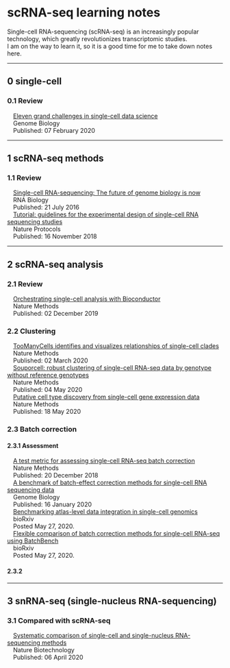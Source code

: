 # scRNA-seq learning notes
Single-cell RNA-sequencing (scRNA-seq) is an increasingly popular technology, which greatly revolutionizes transcriptomic studies.   
I am on the way to learn it, so it is a good time for me to take down notes here.   
*** 
## 0 single-cell   
### 0.1 Review
&emsp;[Eleven grand challenges in single-cell data science](https://genomebiology.biomedcentral.com/articles/10.1186/s13059-020-1926-6)    
&emsp;Genome Biology   
&emsp;Published: 07 February 2020   
***
## 1 scRNA-seq methods 
### 1.1 Review   
&emsp;[Single-cell RNA-sequencing: The future of genome biology is now](https://www.tandfonline.com/doi/full/10.1080/15476286.2016.1201618)   
&emsp;RNA Biology   
&emsp;Published: 21 July 2016    
&emsp;[Tutorial: guidelines for the experimental design of single-cell RNA sequencing studies](https://www.nature.com/articles/s41596-018-0073-y)   
&emsp;Nature Protocols   
&emsp;Published: 16 November 2018   

***   
## 2 scRNA-seq analysis
### 2.1 Review
&emsp;[Orchestrating single-cell analysis with Bioconductor](https://www.nature.com/articles/s41592-019-0654-x)   
&emsp;Nature Methods    
&emsp;Published: 02 December 2019  
### 2.2 Clustering   
&emsp;[TooManyCells identifies and visualizes relationships of single-cell clades]()    
&emsp;Nature Methods    
&emsp;Published: 02 March 2020   
&emsp;[Souporcell: robust clustering of single-cell RNA-seq data by genotype without reference genotypes](https://www.nature.com/articles/s41592-020-0820-1)     
&emsp;Nature Methods    
&emsp;Published: 04 May 2020     
&emsp;[Putative cell type discovery from single-cell gene expression data](https://www.nature.com/articles/s41592-020-0825-9)    
&emsp;Nature Methods    
&emsp;Published: 18 May 2020    
### 2.3 Batch correction    
#### 2.3.1 Assessment    
&emsp;[A test metric for assessing single-cell RNA-seq batch correction](https://www.nature.com/articles/s41592-018-0254-1)    
&emsp;Nature Methods    
&emsp;Published: 20 December 2018  
&emsp;[A benchmark of batch-effect correction methods for single-cell RNA sequencing data](https://genomebiology.biomedcentral.com/articles/10.1186/s13059-019-1850-9)     
&emsp;Genome Biology    
&emsp;Published: 16 January 2020    
&emsp;[Benchmarking atlas-level data integration in single-cell genomics](https://www.biorxiv.org/content/10.1101/2020.05.22.111161v2)    
&emsp;bioRxiv    
&emsp;Posted May 27, 2020.   
&emsp;[Flexible comparison of batch correction methods for single-cell RNA-seq using BatchBench](https://www.biorxiv.org/content/10.1101/2020.05.22.111211v2)     
&emsp;bioRxiv    
&emsp;Posted May 27, 2020.  
#### 2.3.2 
***   
## 3 snRNA-seq (single-nucleus RNA-sequencing)
### 3.1 Compared with scRNA-seq   
&emsp;[Systematic comparison of single-cell and single-nucleus RNA-sequencing methods](https://www.nature.com/articles/s41587-020-0465-8)    
&emsp;Nature Biotechnology    
&emsp;Published: 06 April 2020

